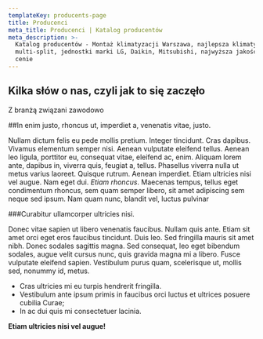 ```yaml
---
templateKey: producents-page
title: Producenci
meta_title: Producenci | Katalog producentów
meta_description: >-
  Katalog producentów - Montaż klimatyzacji Warszawa, najlepsza klimatyzacja, systemy split i
  multi-split, jednostki marki LG, Daikin, Mitsubishi, najwyższa jakość w dobrej
  cenie
---
```


## Kilka słów o nas, czyli jak to się zaczęło

Z branżą związani zawodowo

\##In enim justo, rhoncus ut, imperdiet a, venenatis vitae, justo.

Nullam dictum felis eu pede mollis
pretium. Integer tincidunt. Cras dapibus. Vivamus elementum semper nisi. Aenean vulputate eleifend tellus.
Aenean leo ligula, porttitor eu, consequat vitae, eleifend ac, enim. Aliquam lorem ante, dapibus in, viverra
quis, feugiat a, tellus. Phasellus viverra nulla ut metus varius laoreet. Quisque rutrum. Aenean imperdiet.
Etiam ultricies nisi vel augue. Nam eget dui. _Etiam rhoncus_. Maecenas
tempus, tellus eget condimentum rhoncus, sem quam semper libero, sit amet adipiscing sem neque sed ipsum.
Nam quam nunc, blandit vel, luctus pulvinar

\###Curabitur ullamcorper ultricies nisi.

Donec vitae sapien ut libero venenatis faucibus. Nullam quis ante. Etiam sit amet orci eget eros faucibus tincidunt.
Duis leo. Sed fringilla mauris sit amet nibh. Donec sodales sagittis magna. Sed consequat, leo eget bibendum sodales,
augue velit cursus nunc, quis gravida magna mi a libero. Fusce vulputate eleifend sapien. Vestibulum purus quam, scelerisque ut,
mollis sed, nonummy id, metus.

- Cras ultricies mi eu turpis hendrerit fringilla.
- Vestibulum ante ipsum primis in faucibus orci luctus et ultrices posuere cubilia Curae;
- In ac dui quis mi consectetuer lacinia.

**Etiam ultricies nisi vel augue!**
